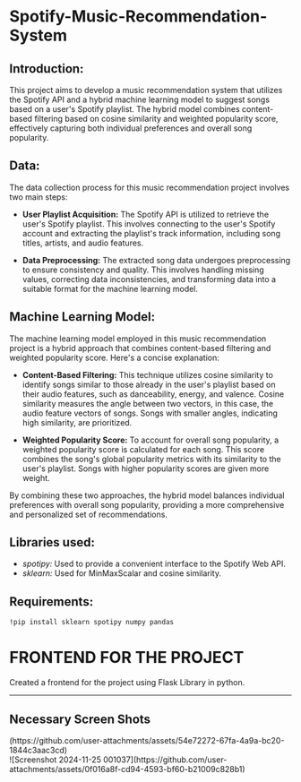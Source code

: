 # Spotify-Music-Recommendation-System

## Introduction:

This project aims to develop a music recommendation system that utilizes the Spotify API and a hybrid machine learning model to suggest songs based on a user's Spotify playlist. The hybrid model combines content-based filtering based on cosine similarity and weighted popularity score, effectively capturing both individual preferences and overall song popularity.

## Data:

The data collection process for this music recommendation project involves two main steps:

* **User Playlist Acquisition:** The Spotify API is utilized to retrieve the user's Spotify playlist. This involves connecting to the user's Spotify account and extracting the playlist's track information, including song titles, artists, and audio features.

* **Data Preprocessing:** The extracted song data undergoes preprocessing to ensure consistency and quality. This involves handling missing values, correcting data inconsistencies, and transforming data into a suitable format for the machine learning model.

## Machine Learning Model:


The machine learning model employed in this music recommendation project is a hybrid approach that combines content-based filtering and weighted popularity score. Here's a concise explanation:

* **Content-Based Filtering:** This technique utilizes cosine similarity to identify songs similar to those already in the user's playlist based on their audio features, such as danceability, energy, and valence. Cosine similarity measures the angle between two vectors, in this case, the audio feature vectors of songs. Songs with smaller angles, indicating high similarity, are prioritized.

* **Weighted Popularity Score:** To account for overall song popularity, a weighted popularity score is calculated for each song. This score combines the song's global popularity metrics with its similarity to the user's playlist. Songs with higher popularity scores are given more weight.

By combining these two approaches, the hybrid model balances individual preferences with overall song popularity, providing a more comprehensive and personalized set of recommendations.

## Libraries used:

* *spotipy:* Used to provide a convenient interface to the Spotify Web API.
* *sklearn:* Used for MinMaxScalar and cosine similarity.

## Requirements:

~~~
!pip install sklearn spotipy numpy pandas
~~~
<h1>FRONTEND FOR THE PROJECT</h1>
Created a frontend for the project using Flask Library in python.
<hr>
<h2>Necessary Screen Shots</h2>
(https://github.com/user-attachments/assets/54e72272-67fa-4a9a-bc20-1844c3aac3cd) <br>
![Screenshot 2024-11-25 001037](https://github.com/user-attachments/assets/0f016a8f-cd94-4593-bf60-b21009c828b1)

